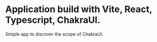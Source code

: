 # Application build with Vite, React, Typescript, ChakraUI.

 Simple app to discover the scope of ChakraUI. 